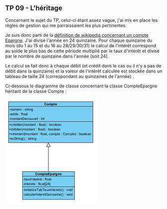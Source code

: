 ## TP 09 - L'héritage

Concernant le sujet du TP, celui-ci étant assez vague, j'ai mis en place les règles de gestion qui me parraissaient les plus pertinentes.



Je suis donc parti de la [définition de wikipedia concernant un compte Epargne](http://fr.wikipedia.org/wiki/Compte_d%27%C3%A9pargne).
J'ai divisé l'année en 24 quinzaine. Pour chaque quinzaine du mois (du 1 au 15 et du 16 au 28/29/30/31) le calcul de l'intérêt correspond au solde le plus bas de cette période multiplié par le taux d'intérêt et divisé par le nombre de quinzaine dans l'année (soit 24).

Le calcul se fait donc à chaque débit (et crédit dans le cas ou il n'y a pas de débit dans la quinzaine) et la valeur de l'intérêt calculée est stockée dans un tableau de taille 24 (correspondant au quinzaines de l'année) .

Ci-dessous le diagramme de classe concernant la classe CompteEpargne héritant de la classe Compte : 

![alt tag](https://raw.githubusercontent.com/jdflaugergues/TP_banque/master/img/DiagrammeClasse.jpg)
